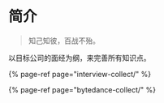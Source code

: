 # 简介

> 知己知彼，百战不殆。

以目标公司的面经为纲，来完善所有知识点。

{% page-ref page="interview-collect/" %}

{% page-ref page="bytedance-collect/" %}

